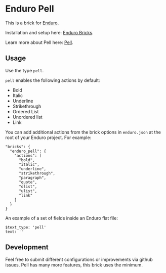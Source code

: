 # Enduro Pell

This is a brick for [Enduro](https://www.endurojs.com/).

Installation and setup here: [Enduro Bricks](https://www.endurojs.com/docs/enduro-bricks).

Learn more about Pell here: [Pell](https://github.com/jaredreich/pell).

## Usage
Use the type `pell`.

`pell` enables the following actions by default:
- Bold
- Italic
- Underline
- Strikethrough
- Ordered List
- Unordered list
- Link

You can add additional actions from the brick options in `enduro.json` at the root of your Enduro project. For example:

```
"bricks": {
  "enduro_pell": {
    "actions": [
      "bold",
      "italic",
      "underline",
      "strikethrough",
      "paragraph",
      "quote",
      "olist",
      "ulist",
      "link"
    ]
  }
}
```

An example of a set of fields inside an Enduro flat file:

```
$text_type: 'pell'
text: ''
```

## Development
Feel free to submit different configurations or improvements via github issues. Pell has many more features, this brick uses the minimum.
